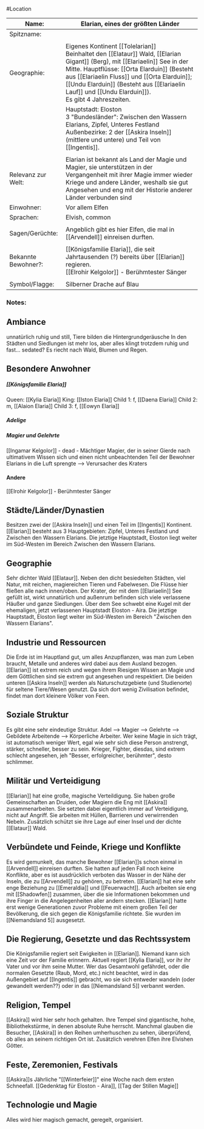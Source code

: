 #Location 

| Name:               | Elarian, eines der größten Länder                                                                                                                                                                                                                                                                                                  |
| ------------------- | ------------------------------------------------------------------------------------------------------------------------------------------------------------------------------------------------------------------------------------------------------------------------------------------------------------------------------------------- |
| Spitzname:          |                                                                                                                                                                                                                                                                                                                                    |
|                     |                                                                                                                                                                                                                                                                                                                                    |
| Geographie:         | Eigenes Kontinent [[Tolelarian]]<br>Beinhaltet den [[Elataur]] Wald, [[Elarian Gigant]] (Berg), mit [[Elariaelin]] See in der Mitte. Hauptflüsse: [[Orta Elarduin]] (Besteht aus [[Elariaelin Fluss]] und [[Orta Elarduin]]; [[Undu Elarduin]] (Besteht aus [[Elariaelin Lauf]] und [[Undu Elarduin]]).<br>Es gibt 4 Jahreszeiten. |
|                     | Hauptstadt: Eloston<br>3 "Bundesländer": Zwischen den Wassern Elarians, Zipfel, Unteres Festland<br>Außenbezirke: 2 der [[Askira Inseln]] (mittlere und untere) und Teil von [[Ingentis]].                                                                                                                                         |
|                     |                                                                                                                                                                                                                                                                                                                                    |
| Relevanz zur Welt:  | Elarian ist bekannt als Land der Magie und Magier, sie unterstützen in der Vergangenheit mit ihrer Magie immer wieder Kriege und andere Länder, weshalb sie gut Angesehen und eng mit der Historie anderer Länder verbunden sind                                                                                                   |
| Einwohner:          | Vor allem Elfen                                                                                                                                                                                                                                                                                                                    |
| Sprachen:           | Elvish, common                                                                                                                                                                                                                                                                                                                     |
|                     |                                                                                                                                                                                                                                                                                                                                    |
| Sagen/Gerüchte:     | Angeblich gibt es hier Elfen, die mal in [[Arvendell]] einreisen durften.                                                                                                                                                                                                                                                          |
|                     |                                                                                                                                                                                                                                                                                                                                    |
| Bekannte Bewohner?: | [[Königsfamilie  Elaria]], die seit Jahrtausenden (?) bereits über [[Elarian]] regieren.<br>[[Elrohir Kelgolor]] - Berühmtester Sänger                                                                                                                                                                                             |
|                     |                                                                                                                                                                                                                                                                                                                                    |
| Symbol/Flagge:      | Silberner Drache auf Blau                                                                                                                                                                                                                                                                                                          |

### Notes:
## Ambiance
unnatürlich ruhig und still, Tiere bilden die Hintergrundgeräusche
In den Städten und Siedlungen ist mehr los, aber alles klingt trotzdem ruhig und fast... sedated?
Es riecht nach Wald, Blumen und Regen.
## Besondere Anwohner
##### [[Königsfamilie  Elaria]]
Queen: [[Kylia Elaria]]
King: [[Iston Elaria]]
Child 1: f, [[Daena Elaria]]
Child 2: m, [[Alaion Elaria]]
Child 3: f, [[Eowyn Elaria]]
##### Adelige
##### Magier und Gelehrte
[[Ingamar Kelgolor]] - dead - Mächtiger Magier, der in seiner Gierde nach ultimativem Wissen sich und einen nicht unbeachtenden Teil der Bewohner Elarians in die Luft sprengte --> Verursacher des Kraters
#### Andere
[[Elrohir Kelgolor]] - Berühmtester Sänger
## Städte/Länder/Dynastien
Besitzen zwei der [[Askira Inseln]] und einen Teil im [[Ingentis]] Kontinent.
[[Elarian]] besteht aus 3 Hauptgebieten: Zipfel, Unteres Festland und Zwischen den Wassern Elarians.
Die jetztige Hauptstadt, Eloston liegt weiter im Süd-Westen im Bereich Zwischen den Wassern Elarians.
## Geographie
Sehr dichter Wald [[Elataur]]. Neben den dicht besiedelten Städten, viel Natur, mit reichen, magiereichen Tieren und Fabelwesen. Die Flüsse hier fließen alle nach innen/oben.
Der Krater, der mit dem [[Elariaelin]] See gefüllt ist, wirkt unnatürlich und außenrum befinden sich viele verlassene Häußer und ganze Siedlungen. Über dem See schwebt eine Kugel mit der ehemaligen, jetzt verlassenen Hauptstadt Eloston - Aira.
Die jetztige Hauptstadt, Eloston liegt weiter im Süd-Westen im Bereich "Zwischen den Wassern Elarians".
## Industrie und Ressourcen
Die Erde ist im Hauptland gut, um alles Anzupflanzen, was man zum Leben braucht, Metalle und anderes wird dabei aus dem Ausland bezogen.
[[Elarian]] ist extrem reich und wegen ihrem Riesigen Wissen an Magie und dem Göttlichen sind sie extrem gut angesehen und respektiert.
Die beiden unteren [[Askira Inseln]] werden als Naturschutzgebiete (und Studienorte) für seltene Tiere/Wesen genutzt. Da sich dort wenig Zivilisation befindet, findet man dort kleinere Völker von Feen.
## Soziale Struktur
Es gibt eine sehr eindeutige Struktur.
Adel --> Magier --> Gelehrte --> Gebildete Arbeitende --> Körperliche Arbeiter.
Wer keine Magie in sich trägt, ist automatisch weniger Wert, egal wie sehr sich diese Person anstrengt, stärker, schneller, besser zu sein.
Krieger, Fighter, diesdas, sind extrem schlecht angesehen, jeh "Besser, erfolgreicher, berühmter", desto schlimmer.
## Militär und Verteidigung
[[Elarian]] hat eine große, magische Verteildigung. Sie haben große Gemeinschaften an Druiden, oder Magiern die Eng mit [[Askira]] zusammenarbeiten.
Sie setzten dabei eigentlich immer auf Verteidigung, nicht auf Angriff. Sie arbeiten mit Hüllen, Barrieren und verwirrenden Nebeln. Zusätzlich schützt sie ihre Lage auf einer Insel und der dichte [[Elataur]] Wald.
## Verbündete und Feinde, Kriege und Konflikte
Es wird gemunkelt, das manche Bewohner [[Elarian]]s schon einmal in [[Arvendell]] einreisen durften. Sie hatten auf jeden Fall noch keine Konflikte, aber es ist ausdrücklich verboten das Wasser in der Nähe der Inseln, die zu [[Arvendell]] zu gehören, zu betreten.
[[Elarian]] hat eine sehr enge Beziehung zu [[Emeraldia]] und [[Feuerwacht]].
Auch arbeiten sie eng mit [[Shadowfen]] zusammen, über die sie Informationen bekommen und ihre Finger in die Angelegenheiten aller andern stecken.
[[Elarian]] hatte erst wenige Generationen zuvor Probleme mit einem großen Teil der Bevölkerung, die sich gegen die Königsfamilie richtete. Sie wurden im [[Niemandsland 5]] ausgesetzt. 
## Die Regierung, Gesetzte und das Rechtssystem
Die Königsfamilie regiert seit Ewigkeiten in [[Elarian]]. Niemand kann sich eine Zeit vor der Familie erinnern. Aktuell regiert [[Kylia Elaria]], vor ihr ihr Vater und vor ihm seine Mutter.
Wer das Gesamtwohl gefährdet, oder die normalen Gesetzte (Raub, Mord, etc.) nicht beachtet, wird in das Außengebiet auf [[Ingentis]] gebracht, wo sie sich entweder wandeln (oder gewandelt werden??) oder in das [[Niemandsland 5]] verbannt werden.
## Religion, Tempel
[[Askira]] wird hier sehr hoch gehalten. Ihre Tempel sind gigantische, hohe, Bibliothekstürme, in denen absolute Ruhe herrscht. Manchmal glauben die Besucher, [[Askira]] in den Reihen umherhuschen zu sehen, überprüfend, ob alles an seinem richtigen Ort ist.
Zusätzlich verehren Elfen ihre Elvishen Götter.
## Feste, Zeremonien, Festivals
[[Askira]]s Jährliche "[[Winterfeier]]" eine Woche nach dem ersten Schneefall.
[[Gedenktag für Eloston - Aira]], [[Tag der Stillen Magie]]
## Technologie und Magie
Alles wird hier magisch gemacht, geregelt, organisiert.
